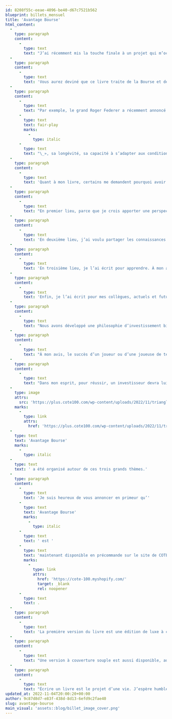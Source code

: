 ```yaml
---
id: 8208f55c-eeae-4096-be40-d67c7521b562
blueprint: billets_mensuel
title: 'Avantage Bourse'
html_content:
  -
    type: paragraph
    content:
      -
        type: text
        text: "J’ai récemment mis la touche finale à un projet qui m’occupe depuis près de sept ans : un livre, dont le titre est «\_Avantage Bourse\_». Il sera publié au cours des prochaines semaines."
  -
    type: paragraph
    content:
      -
        type: text
        text: 'Vous aurez deviné que ce livre traite de la Bourse et de l’investissement. Mais, j’ai aussi considéré l’angle d’un autre monde que je connais bien pour y avoir pataugé presque toute ma vie : le tennis. C’est que je vois de nombreuses analogies entre les deux mondes. Je crois également que des exemples tennistiques permettent de mieux comprendre de nombreuses facettes de l’investissement.'
  -
    type: paragraph
    content:
      -
        type: text
        text: "Par exemple, le grand Roger Federer a récemment annoncé sa retraite du tennis professionnel. C’est une triste nouvelle pour moi, mais aussi une occasion de me rappeler les qualités qui ont fait de Federer une légende : sa passion pour le sport, son humilité, son intégrité, son «\_"
      -
        type: text
        text: fair-play
        marks:
          -
            type: italic
      -
        type: text
        text: "\_», sa longévité, sa capacité à s’adapter aux conditions changeantes, son désir de vaincre, sa capacité à maintenir le cap dans les situations tendues, etc. Voilà toutes des qualités requises pour réussir en Bourse. Porteur de ces qualités, si Federer décidait de tourner son attention vers l’investissement boursier au cours des prochaines décennies, permettez-moi de croire qu’il y réussirait très bien."
  -
    type: paragraph
    content:
      -
        type: text
        text: 'Quant à mon livre, certains me demandent pourquoi avoir entrepris un tel projet alors qu’il y a déjà tant de livres traitant de l’investissement?'
  -
    type: paragraph
    content:
      -
        type: text
        text: "En premier lieu, parce que je crois apporter une perspective différente à ce qui a déjà été écrit.\_Les analogies avec le sport, en particulier le tennis, différencient mon livre des innombrables livres que j’ai lus sur la Bourse et l’investissement."
  -
    type: paragraph
    content:
      -
        type: text
        text: 'En deuxième lieu, j’ai voulu partager les connaissances que j’ai acquises dans le monde de l’investissement au cours des 30 dernières années. Au fil des ans, j’ai commis bien des erreurs et appris plusieurs leçons – mon livre permettra peut-être à quelques investisseurs d’éviter de répéter ces erreurs.'
  -
    type: paragraph
    content:
      -
        type: text
        text: 'En troisième lieu, je l’ai écrit pour apprendre. À mon avis, il n’y a rien de mieux qu’écrire pour bien comprendre et assimiler un sujet. Écrire ce livre m’a beaucoup enseigné.'
  -
    type: paragraph
    content:
      -
        type: text
        text: 'Enfin, je l’ai écrit pour mes collègues, actuels et futurs, chez COTE 100. Et bien sûr, pour les investisseurs qui nous font confiance depuis de nombreuses années, soit en nous confiant la gestion d’une partie de leurs économies, soit en s’abonnant à COTE 100+ (la Lettre financière COTE 100) pour les aider dans la gestion de leurs propres placements.'
  -
    type: paragraph
    content:
      -
        type: text
        text: "Nous avons développé une philosophie d’investissement bien à nous au cours des 34 années d’existence de notre entreprise. Une philosophie qui a toujours été articulée autour du Système COTE 100 que mon père, Guy, a développé aux débuts de COTE 100. Au cours des dernières années, nous avons néanmoins entrepris un virage certain vers la qualité. Nous accordons aujourd’hui une importance prépondérante à la qualité de nos entreprises, quitte à payer un peu plus cher pour nos titres. La durabilité du modèle d’affaires d’une société, les barrières à l’entrée qui la protège de la concurrence à long terme, l’«\_optionalité\_» et l’\_«\_essentialité\_» des activités d’une entreprise, sont des éléments qui ont pris une importance capitale dans notre sélection de titres; je les présente dans mon livre."
  -
    type: paragraph
    content:
      -
        type: text
        text: "À mon avis, le succès d’un joueur ou d’une joueuse de tennis dépend de sa capacité à développer trois facettes de son jeu\_: 1- l’aspect physique et technique; 2- l’aspect stratégique et 3- l’aspect psychologique. Dans mon esprit, ces trois facettes forment les arêtes d’un triangle équilatéral. Pour réussir, chaque arête du triangle doit être robuste; la faiblesse d’une seule compromet la solidité du triangle… et le succès de l’athlète."
  -
    type: paragraph
    content:
      -
        type: text
        text: "Dans mon esprit, pour réussir, un investisseur devra lui aussi développer les trois arêtes d’un triangle équilatéral. Quelque peu différentes de celles du joueur de tennis, elles sont néanmoins similaires\_:"
  -
    type: image
    attrs:
      src: 'https://plus.cote100.com/wp-content/uploads/2022/11/triangle_billet-fr.png'
    marks:
      -
        type: link
        attrs:
          href: 'https://plus.cote100.com/wp-content/uploads/2022/11/triangle_billet-fr.png'
  -
    type: text
    text: 'Avantage Bourse'
    marks:
      -
        type: italic
  -
    type: text
    text: ' a été organisé autour de ces trois grands thèmes.'
  -
    type: paragraph
    content:
      -
        type: text
        text: 'Je suis heureux de vous annoncer en primeur qu’'
      -
        type: text
        text: 'Avantage Bourse'
        marks:
          -
            type: italic
      -
        type: text
        text: ' est '
      -
        type: text
        text: 'maintenant disponible en précommande sur le site de COTE 100'
        marks:
          -
            type: link
            attrs:
              href: 'https://cote-100.myshopify.com/'
              target: _blank
              rel: noopener
      -
        type: text
        text: .
  -
    type: paragraph
    content:
      -
        type: text
        text: 'La première version du livre est une édition de luxe à couverture rigide au prix de 49,95 $, frais d’expédition inclus, taxes en sus. Pour ceux qui le désirent, cette édition sera dédicacée personnellement.'
  -
    type: paragraph
    content:
      -
        type: text
        text: "Une version à couverture souple est aussi disponible, au prix de 34,95\_$ (frais d’expédition inclus, taxes en sus)."
  -
    type: paragraph
    content:
      -
        type: text
        text: "Écrire un livre est le projet d’une vie. J’espère humblement qu’il contribuera à la littératie financière de nos investisseurs et qu’il leur permettra d’améliorer leur «\_performance\_» au cours des nombreuses prochaines années. Un grand merci à tous ceux qui ont contribué à l’accomplissement de ce projet!"
updated_at: 2022-11-04T20:00:20+00:00
author: 9c87d8d7-e83f-438d-8d13-6efd9c2fae40
slug: avantage-bourse
main_visual: 'assets::blog/billet_image_cover.png'
---
```

